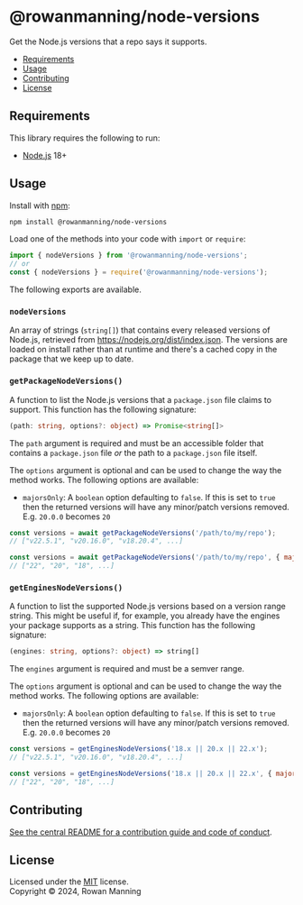 
# @rowanmanning/node-versions

Get the Node.js versions that a repo says it supports.

* [Requirements](#requirements)
* [Usage](#usage)
* [Contributing](#contributing)
* [License](#license)


## Requirements

This library requires the following to run:

  * [Node.js](https://nodejs.org/) 18+


## Usage

Install with [npm](https://www.npmjs.com/):

```sh
npm install @rowanmanning/node-versions
```

Load one of the methods into your code with `import` or `require`:

```js
import { nodeVersions } from '@rowanmanning/node-versions';
// or
const { nodeVersions } = require('@rowanmanning/node-versions');
```

The following exports are available.

### `nodeVersions`

An array of strings (`string[]`) that contains every released versions of Node.js, retrieved from <https://nodejs.org/dist/index.json>. The versions are loaded on install rather than at runtime and there's a cached copy in the package that we keep up to date.

### `getPackageNodeVersions()`

A function to list the Node.js versions that a `package.json` file claims to support. This function has the following signature:

```ts
(path: string, options?: object) => Promise<string[]>
```

The `path` argument is required and must be an accessible folder that contains a `package.json` file _or_ the path to a `package.json` file itself.

The `options` argument is optional and can be used to change the way the method works. The following options are available:

  * `majorsOnly`: A `boolean` option defaulting to `false`. If this is set to `true` then the returned versions will have any minor/patch versions removed. E.g. `20.0.0` becomes `20`

```js
const versions = await getPackageNodeVersions('/path/to/my/repo');
// ["v22.5.1", "v20.16.0", "v18.20.4", ...]

const versions = await getPackageNodeVersions('/path/to/my/repo', { majorsOnly: true });
// ["22", "20", "18", ...]
```

### `getEnginesNodeVersions()`

A function to list the supported Node.js versions based on a version range string. This might be useful if, for example, you already have the engines your package supports as a string. This function has the following signature:

```ts
(engines: string, options?: object) => string[]
```

The `engines` argument is required and must be a semver range.

The `options` argument is optional and can be used to change the way the method works. The following options are available:

  * `majorsOnly`: A `boolean` option defaulting to `false`. If this is set to `true` then the returned versions will have any minor/patch versions removed. E.g. `20.0.0` becomes `20`

```js
const versions = getEnginesNodeVersions('18.x || 20.x || 22.x');
// ["v22.5.1", "v20.16.0", "v18.20.4", ...]

const versions = getEnginesNodeVersions('18.x || 20.x || 22.x', { majorsOnly: true });
// ["22", "20", "18", ...]
```


## Contributing

[See the central README for a contribution guide and code of conduct](https://github.com/rowanmanning/repo-tools#contributing).


## License

Licensed under the [MIT](https://github.com/rowanmanning/repo-tools/blob/main/LICENSE) license.<br/>
Copyright &copy; 2024, Rowan Manning
